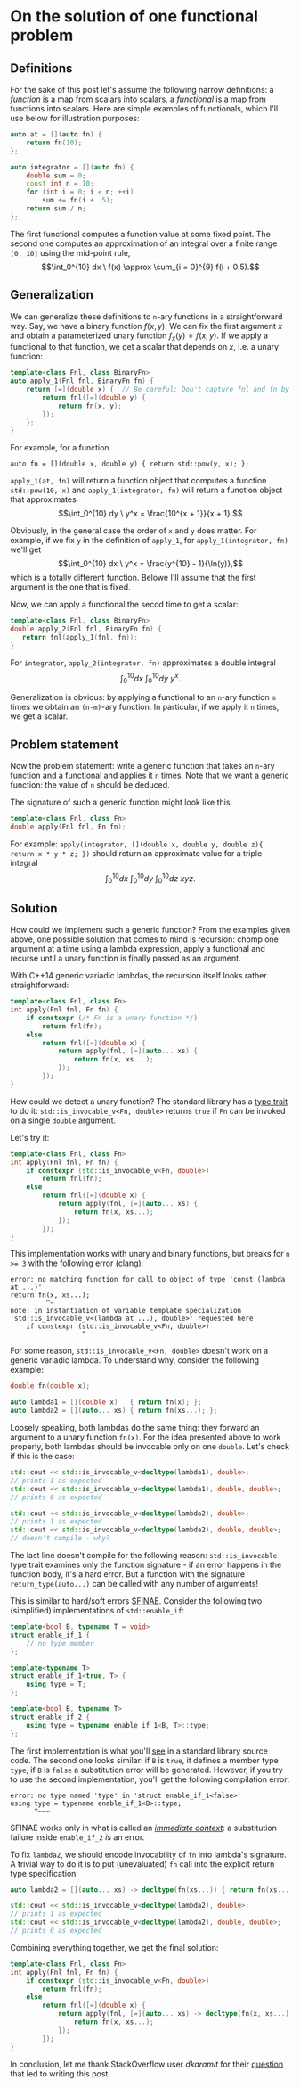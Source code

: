 On the solution of one functional problem
=========================================

Definitions
-----------

For the sake of this post let's assume the following narrow definitions: a _function_ is a map from scalars into scalars, a _functional_ is a map from functions into scalars. Here are simple examples of functionals, which I'll use below for illustration purposes:
```cpp
auto at = [](auto fn) {
    return fn(10);
};

auto integrator = [](auto fn) {
    double sum = 0;
    const int n = 10;
    for (int i = 0; i < n; ++i)
        sum += fn(i + .5);
    return sum / n;
};
```

The first functional computes a function value at some fixed point. The second one computes an approximation of an integral over a finite range `[0, 10]` using the mid-point rule,
$$\int_0^{10} dx \ f(x) \approx \sum_{i = 0}^{9} f(i + 0.5).$$

Generalization
--------------

We can generalize these definitions to `n`-ary functions in a straightforward way. Say, we have a binary function $f(x, y)$. We can fix the first argument $x$ and obtain a parameterized unary function $f_x(y) = f(x, y)$. If we apply a functional to that function, we get a scalar that depends on $x$, i.e. a unary function:

```cpp
template<class Fnl, class BinaryFn>
auto apply_1(Fnl fnl, BinaryFn fn) {
    return [=](double x) {  // Be careful: Don't capture fnl and fn by reference!
        return fnl([=](double y) {
            return fn(x, y); 
        });
    };
}
```

For example, for a function
```
auto fn = [](double x, double y) { return std::pow(y, x); };
```
`apply_1(at, fn)` will return a function object that computes a function `std::pow(10, x)` and `apply_1(integrator, fn)` will return a function object that approximates $$\int_0^{10} dy \ y^x = \frac{10^{x + 1}}{x + 1}.$$

Obviously, in the general case the order of `x` and `y` does matter. For example, if we fix `y` in the definition of `apply_1`, for `apply_1(integrator, fn)` we'll get $$\int_0^{10} dx \ y^x = \frac{y^{10} - 1}{\ln(y)},$$ which is a totally different function. Belowe I'll assume that the first argument is the one that is fixed.

Now, we can apply a functional the secod time to get a scalar:
```cpp
template<class Fnl, class BinaryFn>
double apply_2(Fnl fnl, BinaryFn fn) {
   return fnl(apply_1(fnl, fn));
}
```

For `integrator`, `apply_2(integrator, fn)` approximates a double integral $$\int_0^{10} dx \ \int_0^{10} dy \ y^x.$$

Generalization is obvious: by applying a functional to an `n`-ary function `m` times we obtain an `(n-m)`-ary function. In particular, if we apply it `n` times, we get a scalar. 

Problem statement
-----------------

Now the problem statement: write a generic function that takes an `n`-ary function and a functional and applies it `n` times. Note that we want a generic function: the value of `n` should be deduced.

The signature of such a generic function might look like this:
```cpp
template<class Fnl, class Fn>
double apply(Fnl fnl, Fn fn);
```

For example: `apply(integrator, [](double x, double y, double z){ return x * y * z; })` should return an approximate value for a triple integral $$\int_0^{10} dx \ \int_0^{10} dy \ \int_0^{10} dz \ x y z.$$

Solution
--------

How could we implement such a generic function? From the examples given above, one possible solution that comes to mind is recursion: chomp one argument at a time using a lambda expression, apply a functional and recurse until a unary function is finally passed as an argument.

With C++14 generic variadic lambdas, the recursion itself looks rather straightforward:
```cpp
template<class Fnl, class Fn>
int apply(Fnl fnl, Fn fn) {
    if constexpr (/* Fn is a unary function */)
        return fnl(fn);
    else
        return fnl([=](double x) {
            return apply(fnl, [=](auto... xs) {
                return fn(x, xs...);
            });
        });
}
```

How could we detect a unary function? The standard library has a [type trait](https://en.cppreference.com/w/cpp/types/is_invocable) to do it: `std::is_invocable_v<Fn, double>` returns `true` if `Fn` can be invoked on a single `double` argument.

Let's try it:
```cpp
template<class Fnl, class Fn>
int apply(Fnl fnl, Fn fn) {
    if constexpr (std::is_invocable_v<Fn, double>)
        return fnl(fn);
    else
        return fnl([=](double x) {
            return apply(fnl, [=](auto... xs) {
                return fn(x, xs...);
            });
        });
}
```

This implementation works with unary and binary functions, but breaks for `n >= 3` with the following error (clang): 
```none
error: no matching function for call to object of type 'const (lambda at ...)'
return fn(x, xs...);
         ^~
note: in instantiation of variable template specialization 'std::is_invocable_v<(lambda at ...), double>' requested here
    if constexpr (std::is_invocable_v<Fn, double>)
                  ^
```

For some reason, `std::is_invocable_v<Fn, double>` doesn't work on a generic variadic lambda. To understand why, consider the following example:
```cpp
double fn(double x);

auto lambda1 = [](double x)   { return fn(x); };
auto lambda2 = [](auto... xs) { return fn(xs...); };
```

Loosely speaking, both lambdas do the same thing: they forward an argument to a unary function `fn(x)`. For the idea presented above to work properly, both lambdas should be invocable only on one `double`. Let's check if this is the case:
```cpp
std::cout << std::is_invocable_v<decltype(lambda1), double>;
// prints 1 as expected
std::cout << std::is_invocable_v<decltype(lambda1), double, double>;
// prints 0 as expected

std::cout << std::is_invocable_v<decltype(lambda2), double>;
// prints 1 as expected
std::cout << std::is_invocable_v<decltype(lambda2), double, double>;
// doesn't compile - why?
```

The last line doesn't compile for the following reason: `std::is_invocable` type trait examines only the function signature - if an error happens in the function body, it's a hard error. But a function with the signature `return_type(auto...)` can be called with any number of arguments!

This is similar to hard/soft errors [SFINAE](https://github.com/eugnsp/library/blob/master/cpp/templates.md#sfinae). Consider the following two (simplified) implementations of `std::enable_if`:
```cpp
template<bool B, typename T = void>
struct enable_if_1 {
    // no type member
};

template<typename T>
struct enable_if_1<true, T> {
    using type = T;
};

template<bool B, typename T>
struct enable_if_2 {
    using type = typename enable_if_1<B, T>::type;
};
```

The first implementation is what you'll [see](https://github.com/gcc-mirror/gcc/blob/releases/gcc-12/libstdc++-v3/include/std/type_traits#L2221-L2228) in a standard library source code. The second one looks similar: if `B` is `true`, it defines a member type `type`, if `B` is `false` a substitution error will be generated. However, if you try to use the second implementation, you'll get the following compilation error:
```none
error: no type named 'type' in 'struct enable_if_1<false>'
using type = typename enable_if_1<B>::type;
      ^~~~
```

SFINAE works only in what is called an [_immediate context_](https://stackoverflow.com/q/15260685): a substitution failure inside `enable_if_2` _is_ an error.

To fix `lambda2`, we should encode invocability of `fn` into lambda's signature. A trivial way to do it is to put (unevaluated) `fn` call into the explicit return type specification:
```cpp
auto lambda2 = [](auto... xs) -> decltype(fn(xs...)) { return fn(xs...); };

std::cout << std::is_invocable_v<decltype(lambda2), double>;
// prints 1 as expected
std::cout << std::is_invocable_v<decltype(lambda2), double, double>;
// prints 0 as expected
```

Combining everything together, we get the final solution:
```cpp
template<class Fnl, class Fn>
int apply(Fnl fnl, Fn fn) {
    if constexpr (std::is_invocable_v<Fn, double>)
        return fnl(fn);
    else
        return fnl([=](double x) {
            return apply(fnl, [=](auto... xs) -> decltype(fn(x, xs...)) {
                return fn(x, xs...);
            });
        });
}
```

In conclusion, let me thank StackOverflow user *dkaramit* for their [question](https://stackoverflow.com/q/71905195) that led to writing this post.
